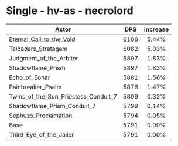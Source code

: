 # Single - hv-as - necrolord
| Actor | DPS | Increase |
|---|:---:|:---:|
|Eternal_Call_to_the_Void|6106|5.44%|
|Talbadars_Stratagem|6082|5.03%|
|Judgment_of_the_Arbiter|5897|1.83%|
|Shadowflame_Prism|5897|1.83%|
|Echo_of_Eonar|5881|1.56%|
|Painbreaker_Psalm|5876|1.47%|
|Twins_of_the_Sun_Priestess_Conduit_7|5809|0.32%|
|Shadowflame_Prism_Conduit_7|5799|0.14%|
|Sephuzs_Proclamation|5794|0.05%|
|Base|5791|0.00%|
|Third_Eye_of_the_Jailer|5791|0.00%|
